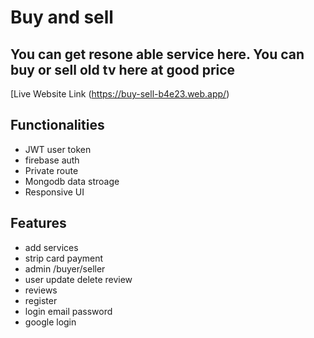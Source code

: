 # Buy and sell
## You can get resone able service here. You can buy or sell old tv here at good price

[Live Website Link (https://buy-sell-b4e23.web.app/)

## Functionalities
- JWT user token
- firebase auth
- Private route
- Mongodb data stroage
- Responsive UI


## Features

- add services
- strip card payment
- admin /buyer/seller
- user update delete review
- reviews
- register 
- login email password
- google login